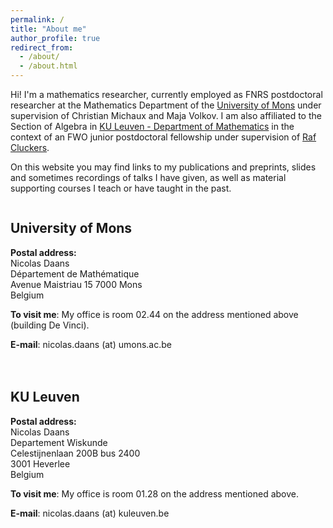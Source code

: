 ```yaml
---
permalink: /
title: "About me"
author_profile: true
redirect_from: 
  - /about/
  - /about.html
---
```


Hi! I'm a mathematics researcher, currently employed as FNRS postdoctoral researcher at the Mathematics Department of the [University of Mons](https://web.umons.ac.be/fs-mathematique/en/home/) under supervision of Christian Michaux and Maja Volkov.
I am also affiliated to the Section of Algebra in [KU Leuven - Department of Mathematics](https://wis.kuleuven.be/algebra) in the context of an FWO junior postdoctoral fellowship under supervision of [Raf Cluckers](https://rcluckers.perso.math.cnrs.fr/).

On this website you may find links to my publications and preprints, slides and sometimes recordings of talks I have given, as well as material supporting courses I teach or have taught in the past.

<style>
  .flex-container {
    display: flex;
    flex-wrap: wrap; /* Allows columns to stack on smaller screens */
    gap: 20px; /* Adjust the space between columns */
  }
  .flex-column {
    flex: 1; /* Each column will take up equal space */
    min-width: 300px; /* Prevents columns from getting too narrow */
  }
  /* Optional: for stacking on smaller screens */
  @media (max-width: 768px) {
    .flex-container {
      flex-direction: column;
    }
  }
</style>

<div class="flex-container">
<div class="flex-column" markdown="1">

## University of Mons

**Postal address:**  
Nicolas Daans  
Département de Mathématique  
Avenue Maistriau 15
7000 Mons  
Belgium  

**To visit me**: My office is room 02.44 on the address mentioned above (building De Vinci).

**E-mail**: nicolas.daans (at) umons.ac.be

</div>
<div class="flex-column" markdown="1">

## KU Leuven

**Postal address:**  
Nicolas Daans  
Departement Wiskunde  
Celestijnenlaan 200B bus 2400  
3001 Heverlee  
Belgium  

**To visit me**: My office is room 01.28 on the address mentioned above.

**E-mail**: nicolas.daans (at) kuleuven.be

</div>
</div>
